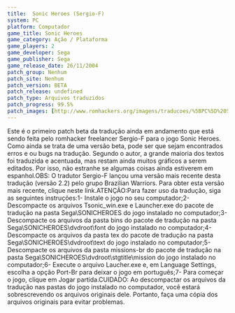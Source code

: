 ```yaml
---
title:  Sonic Heroes (Sergio-F)
system: PC
platform: Computador
game_title: Sonic Heroes
game_category: Ação / Plataforma
game_players: 2
game_developer: Sega
game_publisher: Sega
game_release_date: 26/11/2004
patch_group: Nenhum
patch_site: Nenhum
patch_version: BETA
patch_release: undefined
patch_type: Arquivos traduzidos
patch_progress: 99.5%
patch_images: [http://www.romhackers.org/imagens/traducoes/%5BPC%5D%20Sonic%20Heroes%20-%20Sergio-F%20-%201.jpg,http://www.romhackers.org/imagens/traducoes/%5BPC%5D%20Sonic%20Heroes%20-%20Sergio-F%20-%202.jpg,http://www.romhackers.org/imagens/traducoes/%5BPC%5D%20Sonic%20Heroes%20-%20Sergio-F%20-%203.jpg]
---
```

Este é o primeiro patch beta da tradução ainda em andamento que está sendo feita pelo romhacker freelancer Sergio-F para o jogo Sonic Heroes. Como ainda se trata de uma versão beta, pode ser que sejam encontrados erros e ou bugs na tradução. Segundo o autor, a grande maioria dos textos foi traduzida e acentuada, mas restam ainda muitos gráficos a serem editados. Por isso, não estranhe se algumas coisas ainda estiverem em espanhol.OBS: O tradutor Sergio-F lançou uma versão mais recente desta tradução (versão 2.2) pelo grupo Brazilian Warriors. Para obter esta versão mais recente, clique neste link.ATENÇÃO:Para fazer uso da tradução, siga as seguintes instruções:1- Instale o jogo no seu computador;2- Descompacte os arquivos Tsonic_win.exe e Launcher.exe do pacote de tradução na pasta Sega\SONICHEROES do jogo instalado no computador;3- Descompacte os arquivos da pasta bins do pacote de tradução na pasta Sega\SONICHEROES\dvdroot\font do jogo instalado no computador;4- Descompacte os arquivos da pasta tex do pacote de tradução na pasta Sega\SONICHEROES\dvdroot\text do jogo instalado no computador;5- Descompacte os arquivos da pasta missions-br do pacote de tradução na pasta Sega\SONICHEROES\dvdroot\stgtitle\mission do jogo instalado no computador;6- Execute o arquivo Laucher.exe e, em Language Settings, escolha a opção Port-Br para deixar o jogo em português;7- Para começar o jogo, clique em Jogar partida.CUIDADO: Ao descompactar os arquivos da tradução nas pastas do jogo instalado no computador, você estará sobrescrevendo os arquivos originais dele. Portanto, faça uma cópia dos arquivos originais para evitar problemas.
